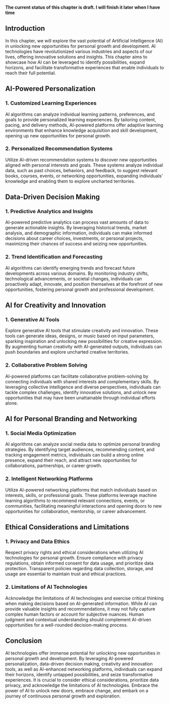 **The current status of this chapter is draft. I will finish it later when I have time**

Introduction
------------

In this chapter, we will explore the vast potential of Artificial Intelligence (AI) in unlocking new opportunities for personal growth and development. AI technologies have revolutionized various industries and aspects of our lives, offering innovative solutions and insights. This chapter aims to showcase how AI can be leveraged to identify possibilities, expand horizons, and facilitate transformative experiences that enable individuals to reach their full potential.

AI-Powered Personalization
--------------------------

### 1. Customized Learning Experiences

AI algorithms can analyze individual learning patterns, preferences, and goals to provide personalized learning experiences. By tailoring content, pacing, and delivery methods, AI-powered platforms offer adaptive learning environments that enhance knowledge acquisition and skill development, opening up new opportunities for personal growth.

### 2. Personalized Recommendation Systems

Utilize AI-driven recommendation systems to discover new opportunities aligned with personal interests and goals. These systems analyze individual data, such as past choices, behaviors, and feedback, to suggest relevant books, courses, events, or networking opportunities, expanding individuals' knowledge and enabling them to explore uncharted territories.

Data-Driven Decision Making
---------------------------

### 1. Predictive Analytics and Insights

AI-powered predictive analytics can process vast amounts of data to generate actionable insights. By leveraging historical trends, market analysis, and demographic information, individuals can make informed decisions about career choices, investments, or personal projects, maximizing their chances of success and seizing new opportunities.

### 2. Trend Identification and Forecasting

AI algorithms can identify emerging trends and forecast future developments across various domains. By monitoring industry shifts, technological advancements, or societal changes, individuals can proactively adapt, innovate, and position themselves at the forefront of new opportunities, fostering personal growth and professional development.

AI for Creativity and Innovation
--------------------------------

### 1. Generative AI Tools

Explore generative AI tools that stimulate creativity and innovation. These tools can generate ideas, designs, or music based on input parameters, sparking inspiration and unlocking new possibilities for creative expression. By augmenting human creativity with AI-generated outputs, individuals can push boundaries and explore uncharted creative territories.

### 2. Collaborative Problem Solving

AI-powered platforms can facilitate collaborative problem-solving by connecting individuals with shared interests and complementary skills. By leveraging collective intelligence and diverse perspectives, individuals can tackle complex challenges, identify innovative solutions, and unlock new opportunities that may have been unattainable through individual efforts alone.

AI for Personal Branding and Networking
---------------------------------------

### 1. Social Media Optimization

AI algorithms can analyze social media data to optimize personal branding strategies. By identifying target audiences, recommending content, and tracking engagement metrics, individuals can build a strong online presence, expand their reach, and attract new opportunities for collaborations, partnerships, or career growth.

### 2. Intelligent Networking Platforms

Utilize AI-powered networking platforms that match individuals based on interests, skills, or professional goals. These platforms leverage machine learning algorithms to recommend relevant connections, events, or communities, facilitating meaningful interactions and opening doors to new opportunities for collaboration, mentorship, or career advancement.

Ethical Considerations and Limitations
--------------------------------------

### 1. Privacy and Data Ethics

Respect privacy rights and ethical considerations when utilizing AI technologies for personal growth. Ensure compliance with privacy regulations, obtain informed consent for data usage, and prioritize data protection. Transparent policies regarding data collection, storage, and usage are essential to maintain trust and ethical practices.

### 2. Limitations of AI Technologies

Acknowledge the limitations of AI technologies and exercise critical thinking when making decisions based on AI-generated information. While AI can provide valuable insights and recommendations, it may not fully capture complex human factors or account for subjective nuances. Human judgment and contextual understanding should complement AI-driven opportunities for a well-rounded decision-making process.

Conclusion
----------

AI technologies offer immense potential for unlocking new opportunities in personal growth and development. By leveraging AI-powered personalization, data-driven decision making, creativity and innovation tools, as well as AI-enhanced networking platforms, individuals can expand their horizons, identify untapped possibilities, and seize transformative experiences. It is crucial to consider ethical considerations, prioritize data privacy, and acknowledge the limitations of AI technologies. Embrace the power of AI to unlock new doors, embrace change, and embark on a journey of continuous personal growth and exploration.
